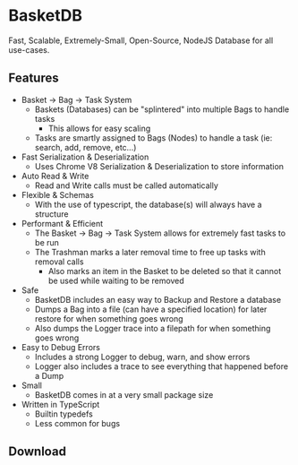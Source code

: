 # BasketDB

Fast, Scalable, Extremely-Small, Open-Source, NodeJS Database for all use-cases.

## Features

- Basket -> Bag -> Task System
  - Baskets (Databases) can be "splintered" into multiple Bags to handle tasks
    - This allows for easy scaling
  - Tasks are smartly assigned to Bags (Nodes) to handle a task (ie: search, add, remove, etc...)
- Fast Serialization & Deserialization
  - Uses Chrome V8 Serialization & Deserialization to store information
- Auto Read & Write
  - Read and Write calls must be called automatically
- Flexible & Schemas
  - With the use of typescript, the database(s) will always have a structure
- Performant & Efficient
  - The Basket -> Bag -> Task System allows for extremely fast tasks to be run
  - The Trashman marks a later removal time to free up tasks with removal calls
    - Also marks an item in the Basket to be deleted so that it cannot be used while waiting to be removed
- Safe
  - BasketDB includes an easy way to Backup and Restore a database
  - Dumps a Bag into a file (can have a specified location) for later restore for when something goes wrong
  - Also dumps the Logger trace into a filepath for when something goes wrong
- Easy to Debug Errors
  - Includes a strong Logger to debug, warn, and show errors
  - Logger also includes a trace to see everything that happened before a Dump
- Small
  - BasketDB comes in at a very small package size
- Written in TypeScript
  - Builtin typedefs
  - Less common for bugs

## Download
